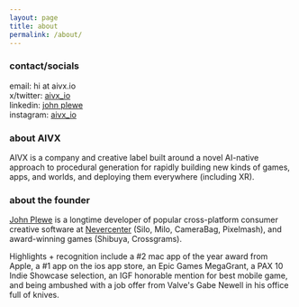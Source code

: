 ```yaml
---
layout: page
title: about
permalink: /about/
---
```


### contact/socials

email: hi at aivx.io  
x/twitter: [aivx_io](https://www.x.com/aivx_io)  
linkedin: [john plewe](https://www.linkedin.com/in/johnplewe/)   
instagram: [aivx_io](https://www.instagram.com/aivx_io)  


### about AIVX

AIVX is a company and creative label built around a novel AI-native approach to procedural generation for rapidly building new kinds of games, apps, and worlds, and deploying them everywhere (including XR).

### about the founder

[John Plewe](https://www.linkedin.com/in/johnplewe/) is a longtime developer of popular cross-platform consumer creative software at [Nevercenter](https://nevercenter.com) (Silo, Milo, CameraBag, Pixelmash), and award-winning games (Shibuya, Crossgrams). 

Highlights + recognition include a #2 mac app of the year award from Apple, a #1 app on the ios app store, an Epic Games MegaGrant, a PAX 10 Indie Showcase selection, an IGF honorable mention for best mobile game, and being ambushed with a job offer from Valve's Gabe Newell in his office full of knives.